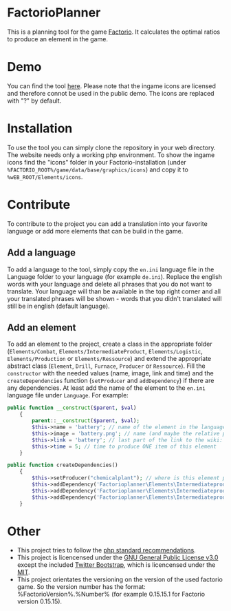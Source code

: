 # FactorioPlanner
This is a planning tool for the game [Factorio](https://factorio.com). It calculates the optimal ratios to produce an element in the game. 

# Demo
You can find the tool [here](https://factorio.chessmasterrr.de). Please note that the ingame icons are licensed and therefore connot be used in the public demo. The icons are replaced with "?" by default.

# Installation
To use the tool you can simply clone the repository in your web directory. The website needs only a working php environment. To show the ingame icons find the "icons" folder in your Factorio-installation (under `%FACTORIO_ROOT%/game/data/base/graphics/icons`) and copy it to `%wEB_ROOT/Elements/icons`.

# Contribute
To contribute to the project you can add a translation into your favorite language or add more elements that can be build in the game.

## Add a language
To add a language to the tool, simply copy the `en.ini` language file in the Language folder to your language (for example `de.ini`). Replace the english words with your language and delete all phrases that you do not want to translate. Your language will than be available in the top right corner and all your translated phrases will be shown - words that you didn't translated will still be in english (default language).

## Add an element
To add an element to the project, create a class in the appropriate folder (`Elements/Combat`, `Elements/IntermediateProduct`, `Elements/Logistic`, `Elements/Production` or `Elements/Ressource`) and extend the appropriate abstract class (`Element`, `Drill`, `Furnace`, `Producer` or `Ressource`). Fill the `constructor` with the needed values (name, image, link and time) and the `createDependencies` function (`setProducer` and `addDependency`) if there are any dependencies. At least add the name of the element to the `en.ini` language file under `Language`. For example:
```php
public function __construct($parent, $val)
    {
        parent::__construct($parent, $val);
        $this->name = 'battery'; // name of the element in the language file
        $this->image = 'battery.png'; // name (and maybe the relative path such as 'fluid') of the icon of the element
        $this->link = 'battery'; // last part of the link to the wiki: https://wiki.factorio.com/battery
        $this->time = 5; // time to produce ONE item of this element
    }
```

```php
public function createDependencies()
    {
        $this->setProducer("chemicalplant"); // where is this element produced? possible values: assemblingmachine, chemicalplant, drill, furnace, oilrefinery, pumpjack
        $this->addDependency('Factorioplanner\Elements\Intermediateproduct\CopperPlate', 1); // this element needs 1 copper plate to produce one item
        $this->addDependency('Factorioplanner\Elements\Intermediateproduct\IronPlate', 1); // and 1 iron plate
        $this->addDependency('Factorioplanner\Elements\Intermediateproduct\SulfuricAcid', 20); // and 20 sulfuric acid
    }
```
# Other
* This project tries to follow the [php standard recommendations](http://www.php-fig.org/psr/).
* This project is licencensed under the [GNU General Public License v3.0](https://github.com/Chessmasterrr/SimpleStatsWidget/blob/master/LICENSE) except the included [Twitter Bootstrap](https://getbootstrap.com/), which is licencensed under the [MIT](https://github.com/twbs/bootstrap/blob/master/LICENSE).
* This project orientates the versioning on the version of the used factorio game. So the version number has the format: %FactorioVersion%.%Number% (for example 0.15.15.1 for Factorio version 0.15.15). 
